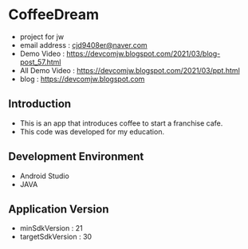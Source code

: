# CoffeeDream
- project for jw <br />
- email address : cjd9408er@naver.com <br />
- Demo Video : https://devcomjw.blogspot.com/2021/03/blog-post_57.html <br />
- All Demo Video : https://devcomjw.blogspot.com/2021/03/ppt.html <br />
- blog : https://devcomjw.blogspot.com <br />

## Introduction
- This is an app that introduces coffee to start a franchise cafe.
- This code was developed for my education.

## Development Environment
- Android Studio 
- JAVA

## Application Version
- minSdkVersion : 21
- targetSdkVersion : 30
